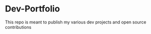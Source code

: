 # Dev-Portfolio
This repo is meant to publish my various dev projects and open source contributions
